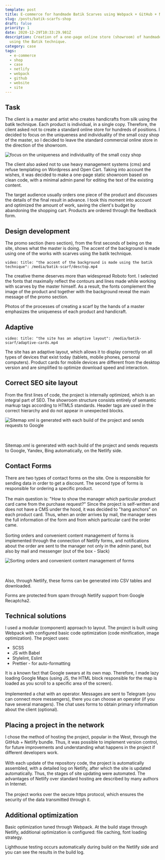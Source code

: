 ```yaml
---
template: post
title: E-commerce for handmade Batik Scarves using Webpack + GitHub + Netlify
slug: /posts/batik-scarfs-shop
draft: false
priority: 1
date: 2020-12-29T10:33:29.981Z
description: Creation of a one-page online store (showroom) of handmade scarves
  using the Batik technique.
category: case
tags:
  - e-commerce
  - shop
  - case
  - netlify
  - webpack
  - github
  - website
  - site
---
```

## Task

The client is a master and artist who creates handicrafts from silk using the batik technique. Each product is individual, in a single copy. Therefore, the client asked not to create a standard online store for hundreds of positions. I decided to focus on the uniqueness and individuality of the small cozy shop of the master, so I decided to leave the standard commercial online store in the direction of the showroom.

![focus on the uniqueness and individuality of the small cozy shop](/media/screenshot_1.jpg "focus on the uniqueness and individuality of the small cozy shop")

The client also asked not to use heavy management systems (cms) and refuse templating on Wordpress and Open Cart. Taking into account the wishes, it was decided to make a one-page static showroom based on clean code, with a minimal admin panel for editing the text of the existing content.

The target audience usually orders one piece of the product and discusses the details of the final result in advance. I took this moment into account and optimized the amount of work, saving the client's budget by abandoning the shopping cart. Products are ordered through the feedback form.

## Design development

The promo section (hero section), from the first seconds of being on the site, shows what the master is doing. The accent of the background is made using one of the works with scarves using the batik technique.

`video: title: "the accent of the background is made using the batik technique": /media/batik-scarf/desctop.mp4`

The creative theme deserves more than widespread Roboto font. I selected the fonts that maximally reflect the contours and lines made while working with scarves by the master himself. As a result, the fonts complement the image of the product and together with the background reveal the main message of the promo section.

Photos of the processes of creating a scarf by the hands of a master emphasizes the uniqueness of each product and handicraft.

## Adaptive

`video: title: "the site has an adaptive layout": /media/batik-scarf/adaptive-cards.mp4`

The site has an adaptive layout, which allows it to display correctly on all types of devices that exist today (tablets, mobile phones, personal computers). Product cards for mobile devices are different from the desktop version and are simplified to optimize download speed and interaction.

## Correct SEO site layout

From the first lines of code, the project is internally optimized, which is an integral part of SEO. The showroom structure consists entirely of semantic markup tags according to HTML5 standards. Header tags are used in the correct hierarchy and do not appear in unexpected blocks.

![Sitemap xml is generated with each build of the project and sends requests to Google ](/media/sitemap.jpg "Sitemap xml is generated with each build of the project and sends requests to Google ")

\
\
Sitemap.xml is generated with each build of the project and sends requests to Google, Yandex, Bing automatically, on the Netlify side.

## Contact Forms

There are two types of contact forms on the site. One is responsible for sending data in order to get a discount. The second type of forms is responsible for ordering a specific product.\
\
The main question is: "How to show the manager which particular product card came from the purchase request?" Since the project is self-written and does not have a CMS under the hood, it was decided to "hang anchors" on each product card. Thus, when an order arrives by mail, the manager sees the full information of the form and from which particular card the order came.\
\
Sorting orders and convenient content management of forms is implemented through the connection of Netlify forms, and notifications about the order are sent to the manager not only in the admin panel, but also by mail and messenger (out of the box - Slack)

![Sorting orders and convenient content management of forms](/media/forms.jpg "Sorting orders and convenient content management of forms")

\
\
Also, through Netlify, these forms can be generated into CSV tables and downloaded.

Forms are protected from spam through Netlify support from Google Recaptcha2.

## Technical solutions

I used a modular (component) approach to layout. The project is built using Webpack with configured basic code optimization (code minification, image optimization). The project uses:

* SCSS
* JS with Babel
* Stylelint, Eslint
* Prettier - for auto-formatting

It is a known fact that Google swears at its own map. Therefore, I made lazy loading Google Maps (using JS, the HTML block responsible for the map is loaded as you scroll to a specific area of the screen).\
\
Implemented a chat with an operator. Messages are sent to Telegram (you can connect more messengers), there you can choose an operator (if you have several managers). The chat uses forms to obtain primary information about the client (optional).

## Placing a project in the network

I chose the method of hosting the project, popular in the West, through the GitHub + Netlify bundle. Thus, it was possible to implement version control, for future improvements and understanding what happens in the project if different developers work.\
\
With each update of the repository code, the project is automatically assembled, with a detailed log on Netlify, after which the site is updated automatically. Thus, the stages of site updating were automated. The advantages of Netlify over standard hosting are described by many authors in Internet.\
\
The project works over the secure https protocol, which ensures the security of the data transmitted through it.

## Additional optimization

Basic optimization tuned through Webpack. At the build stage through Netlify, additional optimization is configured: file caching, font loading strategy.

Lighthouse testing occurs automatically during build on the Netlify side and you can see the results in the build log.
